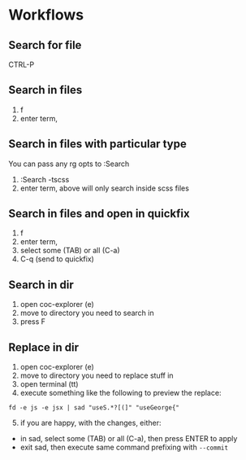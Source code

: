 # Workflows

## Search for file
CTRL-P

## Search in files
1. <leader>f
2. enter term,

## Search in files with particular type
You can pass any rg opts to :Search
1. :Search -tscss
2. enter term, above will only search inside scss files

## Search in files and open in quickfix
1. <leader>f
2. enter term,
3. select some (TAB) or all (C-a)
4. C-q (send to quickfix)

## Search in dir
1. open coc-explorer (<leader>e)
2. move to directory you need to search in
3. press F

## Replace in dir
1. open coc-explorer (<leader>e)
2. move to directory you need to replace stuff in
3. open terminal (<leader>tt)
4. execute something like the following to preview the replace:
  ```script
  fd -e js -e jsx | sad "useS.*?[(]" "useGeorge{"
  ```
5. if you are happy, with the changes, either:
  - in sad, select some (TAB) or all (C-a), then press ENTER to apply
  - exit sad, then execute same command prefixing with `--commit`


